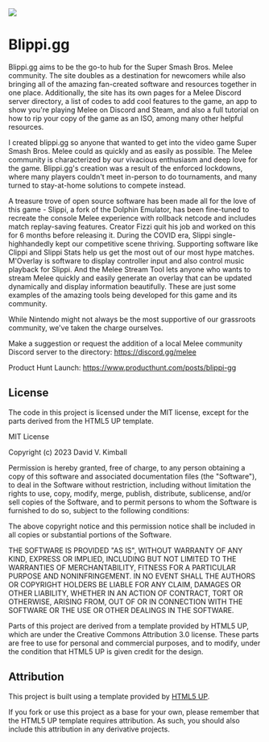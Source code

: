 <img src="https://raw.githubusercontent.com/davidvkimball/blippi/master/images/Profile.gif">

# Blippi.gg
Blippi.gg aims to be the go-to hub for the Super Smash Bros. Melee community. The site doubles as a destination for newcomers while also bringing all of the amazing fan-created software and resources together in one place. Additionally, the site has its own pages for a Melee Discord server directory, a list of codes to add cool features to the game, an app to show you're playing Melee on Discord and Steam, and also a full tutorial on how to rip your copy of the game as an ISO, among many other helpful resources. 

I created blippi.gg so anyone that wanted to get into the video game Super Smash Bros. Melee could as quickly and as easily as possible. The Melee community is characterized by our vivacious enthusiasm and deep love for the game. Blippi.gg's creation was a result of the enforced lockdowns, where many players couldn't meet in-person to do tournaments, and many turned to stay-at-home solutions to compete instead. 

A treasure trove of open source software has been made all for the love of this game - Slippi, a fork of the Dolphin Emulator, has been fine-tuned to recreate the console Melee experience with rollback netcode and includes match replay-saving features. Creator Fizzi quit his job and worked on this for 6 months before releasing it. During the COVID era, Slippi single-highhandedly kept our competitive scene thriving. Supporting software like Clippi and Slippi Stats help us get the most out of our most hype matches. M'Overlay is software to display controller input and also control music playback for Slippi. And the Melee Stream Tool lets anyone who wants to stream Melee quickly and easily generate an overlay that can be updated dynamically and display information beautifully. These are just some examples of the amazing tools being developed for this game and its community.

While Nintendo might not always be the most supportive of our grassroots community, we've taken the charge ourselves. 

Make a suggestion or request the addition of a local Melee community Discord server to the directory: https://discord.gg/melee

Product Hunt Launch: https://www.producthunt.com/posts/blippi-gg

## License

The code in this project is licensed under the MIT license, except for the parts derived from the HTML5 UP template. 

MIT License

Copyright (c) 2023 David V. Kimball

Permission is hereby granted, free of charge, to any person obtaining a copy
of this software and associated documentation files (the "Software"), to deal
in the Software without restriction, including without limitation the rights
to use, copy, modify, merge, publish, distribute, sublicense, and/or sell
copies of the Software, and to permit persons to whom the Software is
furnished to do so, subject to the following conditions:

The above copyright notice and this permission notice shall be included in all
copies or substantial portions of the Software.

THE SOFTWARE IS PROVIDED "AS IS", WITHOUT WARRANTY OF ANY KIND, EXPRESS OR
IMPLIED, INCLUDING BUT NOT LIMITED TO THE WARRANTIES OF MERCHANTABILITY,
FITNESS FOR A PARTICULAR PURPOSE AND NONINFRINGEMENT. IN NO EVENT SHALL THE
AUTHORS OR COPYRIGHT HOLDERS BE LIABLE FOR ANY CLAIM, DAMAGES OR OTHER
LIABILITY, WHETHER IN AN ACTION OF CONTRACT, TORT OR OTHERWISE, ARISING FROM,
OUT OF OR IN CONNECTION WITH THE SOFTWARE OR THE USE OR OTHER DEALINGS IN THE
SOFTWARE.

Parts of this project are derived from a template provided by HTML5 UP, which are under the Creative Commons Attribution 3.0 license. These parts are free to use for personal and commercial purposes, and to modify, under the condition that HTML5 UP is given credit for the design.

## Attribution

This project is built using a template provided by [HTML5 UP](https://html5up.net/).

If you fork or use this project as a base for your own, please remember that the HTML5 UP template requires attribution. As such, you should also include this attribution in any derivative projects.
